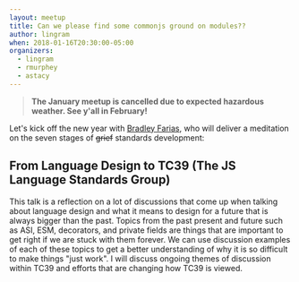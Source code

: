 ```yaml
---
layout: meetup
title: Can we please find some commonjs ground on modules??
author: lingram
when: 2018-01-16T20:30:00-05:00
organizers:
  - lingram
  - rmurphey
  - astacy
---
```


> **The January meetup is cancelled due to expected hazardous weather. See y'all in February!**

Let's kick off the new year with [Bradley Farias](https://github.com/bmeck), who will deliver a meditation on the seven stages of ~~grief~~ standards development:

## From Language Design to TC39 (The JS Language Standards Group)

This talk is a reflection on a lot of discussions that come up when talking about language design and what it means to design for a future that is always bigger than the past. Topics from the past present and future such as ASI, ESM, decorators, and private fields are things that are important to get right if we are stuck with them forever. We can use discussion examples of each of these topics to get a better understanding of why it is so difficult to make things "just work". I will discuss ongoing themes of discussion within TC39 and efforts that are changing how TC39 is viewed.

<marquee style="position:fixed; top:50%; color:red; font-size:100px; line-height:100px;">CANCELLED! WINTER IS COMING. SEEK SHELTER AND COMFORT.</marquee>
